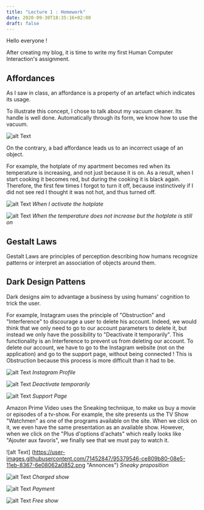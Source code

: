```yaml
---
title: "Lecture 1 : Homework"
date: 2020-09-30T18:35:16+02:00
draft: false
---
```


Hello everyone !

After creating my blog, it is time to write my first Human Computer Interaction's assignment.

## Affordances

As I saw in class, an affordance is a property of an artefact which indicates its usage. 

To illustrate this concept, I chose to talk about my vacuum cleaner. Its handle is well done. Automatically through its form, we know how to use the vacuum.

![alt Text](https://user-images.githubusercontent.com/71452847/95369330-98d4b600-08d7-11eb-8130-beee3c0bf246.jpg "Vacuum")


On the contrary, a bad affordance leads us to an incorrect usage of an object. 

For example, the hotplate of my apartment becomes red when its temperature is increasing, and not just because it is on. As a result, when I start cooking it becomes red, but during the cooking it is black again. 
Therefore, the first few times I forgot to turn it off, because instinctively if I did not see red I thought it was not hot, and thus turned off.

![alt Text](https://user-images.githubusercontent.com/71452847/95375559-17cdec80-08e0-11eb-81e3-4fbdb657d08a.jpg "Hotplate red")
*When I activate the hotplate*

![alt Text](https://user-images.githubusercontent.com/71452847/95376115-e144a180-08e0-11eb-95b7-083e495e5692.jpg "Hotplate stil turned on")
*When the temperature does not increase but the hotplate is still on*

## Gestalt Laws

Gestalt Laws are principles of perception describing how humans recognize patterns or interpret an association of objects around them. 


## Dark Design Pattens

Dark designs aim to advantage a business by using humans' cognition to trick the user.

For example, Instagram uses the principle of "Obstruction" and "Interference" to discourage a user to delete his account. 
Indeed, we would think that we only need to go to our account parameters to delete it, but instead we only have the possibility to "Deactivate it temporarily". This functionality is an Interference to prevent us from deleting our account. 
To delete our account, we have to go to the Instagram website (not on the application) and go to the support page, without being connected ! This is Obstruction because this process is more difficult than it had to be.

![alt Text](https://user-images.githubusercontent.com/71452847/95369331-98d4b600-08d7-11eb-9634-cc53a458835c.JPG "Instagram Profile")
*Instagram Profile*

![alt Text](https://user-images.githubusercontent.com/71452847/95369332-996d4c80-08d7-11eb-8240-fe5b15462dad.JPG "Instagram Parameters")
*Deactivate temporarily*

![alt Text](https://user-images.githubusercontent.com/71452847/95369337-996d4c80-08d7-11eb-98b7-7496c45118b0.JPG "Instagram Support")
*Support Page*

Amazon Prime Video uses the Sneaking technique, to make us buy a movie or episodes of a tv-show. For example, the site presents us the TV Show "Watchmen" as one of the programs available on the site. When we click on it, we even have the same presentation as an available show.
However, when we click on the "Plus d'options d'achats" which really looks like "Ajouter aux favoris", we finally see that we must pay to watch it.

![alt Text] (https://user-images.githubusercontent.com/71452847/95379546-ce809b80-08e5-11eb-8367-6e08062a0852.png "Annonces")
*Sneaky proposition*

![alt Text](https://user-images.githubusercontent.com/71452847/95369339-9a05e300-08d7-11eb-8546-6995c86f73f8.png "Watchmen")
*Charged show*

![alt Text](https://user-images.githubusercontent.com/71452847/95369338-9a05e300-08d7-11eb-83b3-3cd92057c6ba.png "Payment pop-up")
*Payment*

![alt Text](https://user-images.githubusercontent.com/71452847/95369340-9a9e7980-08d7-11eb-97c9-4aa9b909985e.png "Free Program")
*Free show*